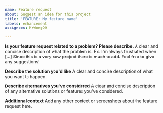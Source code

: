 ```yaml
---
name: Feature request
about: Suggest an idea for this project
title: 'FEATURE: My feature name'
labels: enhancement
assignees: MrWong99

---
```


**Is your feature request related to a problem? Please describe.**
A clear and concise description of what the problem is. Ex. I'm always frustrated when [...]
Since this is a very new project there is much to add. Feel free to give any suggestions!

**Describe the solution you'd like**
A clear and concise description of what you want to happen.

**Describe alternatives you've considered**
A clear and concise description of any alternative solutions or features you've considered.

**Additional context**
Add any other context or screenshots about the feature request here.